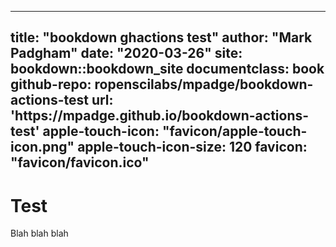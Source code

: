 

--- 
title: "bookdown ghactions test"
author: "Mark Padgham"
date: "2020-03-26"
site: bookdown::bookdown_site
documentclass: book
github-repo: ropenscilabs/mpadge/bookdown-actions-test
url: 'https\://mpadge.github.io/bookdown-actions-test'
apple-touch-icon: "favicon/apple-touch-icon.png"
apple-touch-icon-size: 120
favicon: "favicon/favicon.ico"
---

# Test

Blah blah blah

